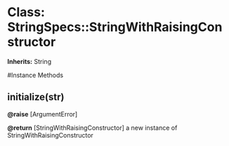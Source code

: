 # Class: StringSpecs::StringWithRaisingConstructor
**Inherits:** String
    




#Instance Methods
## initialize(str) [](#method-i-initialize)

**@raise** [ArgumentError] 

**@return** [StringWithRaisingConstructor] a new instance of StringWithRaisingConstructor

